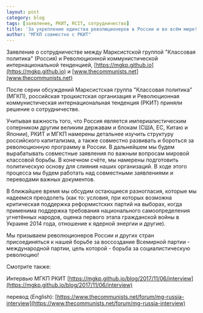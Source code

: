 ```yaml
---
layout: post
category: blog
tags: [заявление, РКИТ, RCIT, сотрудничество]
title: 'За укрепление единства революционеров в России и во всём мире!'
author: "МГКП совместно с РКИТ"
---
```


Заявление о сотрудничестве между Марксистской группой "Классовая политика" (Россия) и Революционной коммунистической интернациональной тенденцией, [https://mgkp.github.io](https://mgkp.github.io) и [www.thecommunists.net](www.thecommunists.net)

После серии обсуждений Марксистская группа "Классовая политика" (МГКП), российская троцкистская организация и Революционная коммунистическая интернациональная тенденция (РКИТ) приняли решение о сотрудничестве.

Учитывая важность того, что Россия является империалистическим соперником другим великим державам и блокам (США, ЕС, Китаю и Японии), РКИТ и МГКП намерены детальнее изучить структуру российского капитализма, а также совместно развивать и бороться за революционную программу в России. В дальнейшем мы будем вырабатывать совместные заявления по важным вопросам мировой классовой борьбы. В конечном счёте, мы намерены подготовить политическую основу для слияния наших организаций. В ходе этого процесса мы будем работать над совместными заявлениями и переводами важных документов.

В ближайшее время мы обсудим остающиеся разногласия, которые мы надеемся преодолеть (как то: условия, при которых возможна критическая поддержка реформистских партий на выборах, когда применима поддержка требования национального самоопределения угнетённых народов, оценка первого этапа гражданской войны в Украине 2014 года, отношение к ядерной энергии и другие).

Мы призываем революционеров России и других стран присоединяться к нашей борьбе за воссоздание Всемирной партии - международной партии, цель которой - борьба за социалистическую революцию!

Смотрите также:

Интервью МГКП РКИТ [https://mgkp.github.io/blog/2017/11/06/interview](https://mgkp.github.io/blog/2017/11/06/interview)

перевод (English): [https://www.thecommunists.net/forum/mg-russia-interview](https://www.thecommunists.net/forum/mg-russia-interview)